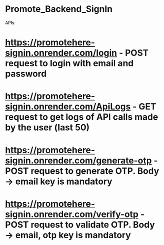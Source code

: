 # Promote_Backend_SignIn
APIs:
# https://promotehere-signin.onrender.com/login -  POST request to login with email and password
# https://promotehere-signin.onrender.com/ApiLogs - GET  request to get logs of API calls made by the user (last 50)
# https://promotehere-signin.onrender.com/generate-otp - POST request to generate OTP. Body -> email key is mandatory
# https://promotehere-signin.onrender.com/verify-otp - POST request to validate OTP. Body -> email, otp key is mandatory
